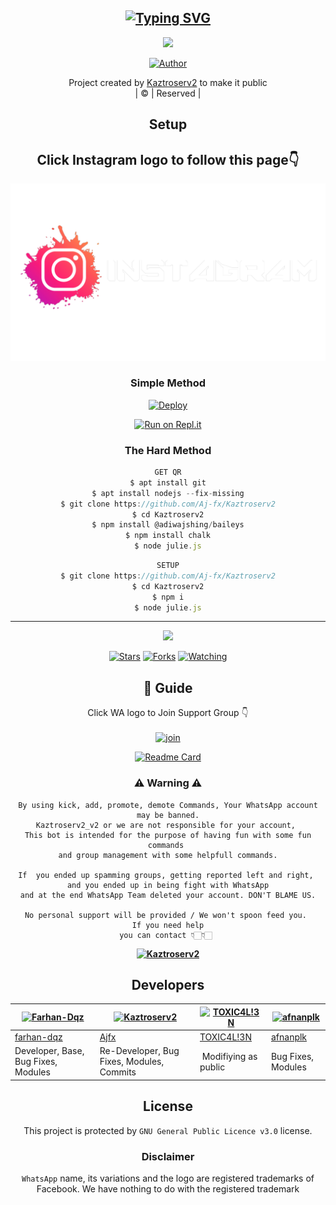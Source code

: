 <div align="center">

## [![Typing SVG](https://readme-typing-svg.herokuapp.com?font=Lemon+milk&color=F7000&lines=Welcome+to+Kaztroserv2+WA+Bot+repo;Created+by+Aj+fx;This+is+a+userbot+privet+and+public+bot;With+more+features)](https://git.io/typing-svg)

 </a>
</p>

<div align="center">
  <p align="center">
<img src=https://i.ibb.co/xCFcGCN/amalser.jpg>
</p>
  <p align="center">
<a href="https://github.com/cyberchekuthan"><img title="Author" src="https://img.shields.io/badge/Author-Ajayan-cyberchekuthan/Kaztroserv2_v2?color=blue&style=for-the-badge&logo=whatsapp"></a>
</p>
</div>
<p align="center">
Project created by <a href="https://github.com/cyberchekuthan">Kaztroserv2</a> to make it public
    <br>
       | © |
        Reserved |
    <br> 
</p>

## Setup
<div align="center"> 


## Click Instagram logo to follow this page👇

 [![ANY DOUBT REFER IT](photo/instagram.png)](https://youtu.be/5MKycJxmA4c)


  ### Simple Method
  
[![Deploy](https://www.herokucdn.com/deploy/button.svg)](https://heroku.com/deploy?template=https://github.com/phathicusthiccy/Kaztroserv2.git)



  
[![Run on Repl.it](https://repl.it/badge/github/quiec/whatsAlfa)](https://replit.com/@Amalser/Amalser)
  
### The Hard Method
```js
GET QR
$ apt install git
$ apt install nodejs --fix-missing
$ git clone https://github.com/Aj-fx/Kaztroserv2
$ cd Kaztroserv2
$ npm install @adiwajshing/baileys
$ npm install chalk
$ node julie.js
```
      
```js
SETUP
$ git clone https://github.com/Aj-fx/Kaztroserv2
$ cd Kaztroserv2
$ npm i
$ node julie.js
```

----

  <p align="center">
  <a href="httsp://github.com/Aj-fx/Kaztroserv2">
    
<a href="https://github.com/Aj-fx/followers">
<img src="https://img.shields.io/github/repo-size/cyberchekuthan/Kaztroserv2_v2?color=green&label=Repo%20total%20size&style=plastic">
<p align="center">
<a href="https://github.com/Aj-fx/followers"
<img title="Followers" src="https://img.shields.io/github/followers/Aj-fx?color=blue&style=flat-square"></a>
<a href="https://github.com/Aj-fx/Kaztroserv2/stargazers/"><img title="Stars" src="https://img.shields.io/github/stars/Aj-fx/Kaztroserv2?color=blue&style=flat-square"></a>
<a href="https://github.com/Aj-fx/Kaztroserv2/network/members"><img title="Forks" src="https://img.shields.io/github/forks/Aj-fx/Kaztroserv2?color=blue&style=flat-square"></a>
<a href="https://github.com/Aj-fx/Kaztroserv2/watchers"><img title="Watching" src="https://img.shields.io/github/watchers/Aj-fx/Kaztroserv2?label=Watchers&color=blue&style=flat-square"></a>
</p>

## 📢 Guide
Click WA logo to Join Support Group 👇
    <br>
<br>
  [![join](https://github.com/Alien-alfa/PublicBot/blob/main/wlogo.svg.png)](https://chat.whatsapp.com/JM2qHJm8zS95itgHXjd88R)
  <div align="center">
       
  [![Readme Card](https://github-readme-stats.vercel.app/api/pin/?username=Aj-fx&repo=Kaztroserv2&theme=nightowl)](https://github.com/Aj-fx/Kaztroserv2)
  </div>
    
### ⚠ Warning ⚠

```
By using kick, add, promote, demote Commands, Your WhatsApp account may be banned.
Kaztroserv2_v2 or we are not responsible for your account, 
This bot is intended for the purpose of having fun with some fun commands 
and group management with some helpfull commands.

If  you ended up spamming groups, getting reported left and right, 
and you ended up in being fight with WhatsApp
and at the end WhatsApp Team deleted your account. DON'T BLAME US.

No personal support will be provided / We won't spoon feed you. 
If you need help
you can contact 👇🏻👇🏻 
```
**[![Kaztroserv2](https://raw.githubusercontent.com/rodrigograca31/rodrigograca31/master/matrix.svg)](http://wa.me/918281440156?text=Can%20you%20help%20bro)**

## Developers
  <div align="center">
    
  [![Farhan-Dqz](https://github.com/farhan-dqz.png?size=100)](https://github.com/farhan-dqz) | [![Kaztroserv2](https://github.com/Aj-fx.png?size=100)](https://github.com/Aj-fx) |  [![TOXIC4L!3N](https://github.com/Alien-alfa.png?size=100)](https://github.com/AI-VIKI) | [![afnanplk](https://github.com/afnanplk.png?size=100)](https://github.com/afnanplk) 
----|----|----|----
[farhan-dqz](https://github.com/farhan-dqz) | [Ajfx](https://github.com/Aj-fx) | [TOXIC4L!3N](https://github.com/AI-VIKI) | [afnanplk](https://github.com/afnanplk) 
Developer, Base, Bug Fixes, Modules| Re-Developer, Bug Fixes, Modules, Commits |  Modifiying  as   public | Bug Fixes, Modules 
  </div>
    


## License
This project is protected by `GNU General Public Licence v3.0` license.

### Disclaimer
`WhatsApp` name, its variations and the logo are registered trademarks of Facebook. We have nothing to do with the registered trademark
